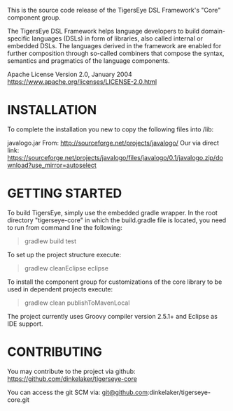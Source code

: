 This is the source code release of the TigersEye DSL Framework's "Core" component group.

The TigersEye DSL Framework helps language developers to build domain-specific languages (DSLs) in form of libraries, also called internal or embedded DSLs. The languages derived in the framework are enabled for further composition through so-called combiners that compose the syntax, semantics and pragmatics of the language components.



Apache License
Version 2.0, January 2004
https://www.apache.org/licenses/LICENSE-2.0.html




# INSTALLATION
To complete the installation you new to copy the following files into /lib:

javalogo.jar
From: http://sourceforge.net/projects/javalogo/
Our via direct link: https://sourceforge.net/projects/javalogo/files/javalogo/0.1/javalogo.zip/download?use_mirror=autoselect



# GETTING STARTED
To build TigersEye, simply use the embedded gradle wrapper.
In the root directory "tigerseye-core" in which the build.gradle file is located,
you need to run from command line the following:
> gradlew build test 

To set up the project structure execute:
> gradlew cleanEclipse eclipse

To install the component group for customizations of the core library to be used in dependent projects execute:
> gradlew clean publishToMavenLocal

The project currently uses Groovy compiler version 2.5.1+ and Eclipse as IDE support.



# CONTRIBUTING
You may contribute to the project via github:
https://github.com/dinkelaker/tigerseye-core

You can access the git SCM via:
git@github.com:dinkelaker/tigerseye-core.git





